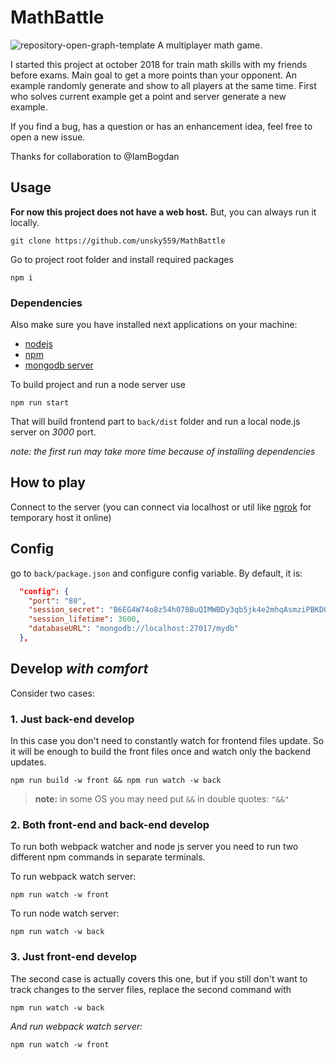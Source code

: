 # MathBattle
![repository-open-graph-template](https://user-images.githubusercontent.com/33353900/147120951-d595beaa-661f-4a13-b1a7-e9d129373b73.jpg)
A multiplayer math game.

I started this project at october 2018 for train math skills with my friends before exams.
Main goal to get a more points than your opponent.
An example randomly generate and show to all players at the same time.
First who solves current example get a point and server generate a new example.

If you find a bug, has a question or has an enhancement idea, feel free to open a new issue.

Thanks for collaboration to @IamBogdan

## Usage
**For now this project does not have a web host.** But, you can always run it locally. 

```shell
git clone https://github.com/unsky559/MathBattle
```
Go to project root folder and install required packages
```shell
npm i
```
### Dependencies

Also make sure you have installed next applications on your machine:

- [nodejs](https://nodejs.org/)
- [npm](https://www.npmjs.com/)
- [mongodb server](https://www.mongodb.com/)

To build project and run a node server use

```shell
npm run start
```

That will build frontend part to ```back/dist``` folder and run a local node.js server on *3000* port.

*note: the first run may take more time because of installing dependencies*

## How to play
Connect to the server (you can connect via localhost or util like [ngrok](https://ngrok.com/) for temporary host it online)

## Config
go to ```back/package.json``` and configure config variable. By default, it is: 
```json
  "config": {
    "port": "80",
    "session_secret": "B6EG4W74o8z54h070BuQIMWBDy3qb5jk4e2mhqAsmziPBKDOSG34Dm8B8FVw5log",
    "session_lifetime": 3600,
    "databaseURL": "mongodb://localhost:27017/mydb"
  },
```

## Develop *with comfort*

Consider two cases:

### 1. Just back-end develop

In this case you don't need to constantly watch for frontend files update. So it will be enough to build the front files once and watch only the backend updates.

```shell
npm run build -w front && npm run watch -w back
```
> **note:** in some OS you may need put ```&&``` in double quotes: ```"&&"```

### 2. Both front-end and back-end develop

To run both webpack watcher and node js server you need to run two different npm commands in separate terminals.

To run webpack watch server:
```shell
npm run watch -w front 
```
To run node watch server:
```shell
npm run watch -w back
```

### 3. Just front-end develop

The second case is actually covers this one, but if you still don't want to track changes to the server files, replace the second command with
```shell
npm run watch -w back
```
*And run webpack watch server:*
```shell
npm run watch -w front 
```
